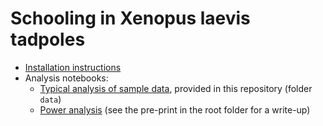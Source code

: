# Schooling in Xenopus laevis tadpoles

* [Installation instructions](instructions.md)
* Analysis notebooks:
  * [Typical analysis of sample data](schooling_analysis.ipynb), provided in this repository (folder `data`) 
  * [Power analysis](schooling_power_analysis.ipynby) (see the pre-print in the root folder for a write-up)